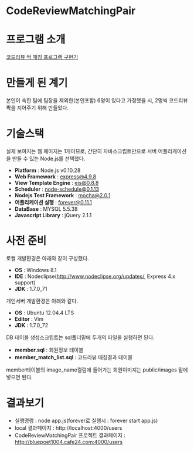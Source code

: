 CodeReviewMatchingPair
=======

# 프로그램 소개
[코드리뷰 짝 매칭 프로그램 구현기](http://www.slideshare.net/yonghoonkim940/ss-42438253)

# 만들게 된 계기
본인이 속한 팀에 팀장을 제외한(본인포함) 6명이 있다고 가정했을 시, 
2명씩 코드리뷰 짝을 지어주기 위해 만들었다.

# 기술스택
실제 보여지는 웹 페이지는 1개이므로, 간단히 자바스크립트만으로 
서버 어플리케이션을 만들 수 있는 Node.js를 선택했다.

- **Platform** : Node.js v0.10.28
- **Web Framework** : express@4.9.8
- **View Template Engine** : ejs@0.8.8
- **Scheduler** : node-schedule@0.1.13 
- **Nodejs Test Framework** : mocha@2.0.1 
- **어플리케이션 실행** : forever@0.11.1 
- **DataBase** : MYSQL 5.5.38
- **Javascript Library** : jQuery 2.1.1

# 사전 준비

로컬 개발환경은 아래와 같이 구성했다.

- **OS** : Windows 8.1
- **IDE** : Nodeclipse(http://www.nodeclipse.org/updates/, Express 4.x support)
- **JDK** : 1.7.0_71

개인서버 개발환경은 아래와 같다.

- **OS** : Ubuntu 12.04.4 LTS
- **Editor** : Vim
- **JDK** : 1.7.0_72

DB 테이블 생성스크립트는 sql폴더밑에 두개의 파일을 실행하면 된다.

- **member.sql** : 회원정보 테이블 
- **member_match_list.sql** : 코드리뷰 매칭결과 테이블

member테이블의 image_name컬럼에 들어가는 회원이미지는 public/images 밑에 넣으면 된다.

# 결과보기

- 실행명령 : node app.js(forever로 실행시 : forever start app.js)
- local 결과페이지 : http://localhost:4000/users
- CodeReviewMatchingPair 프로젝트 결과페이지 : http://bluepoet1004.cafe24.com:4000/users   
